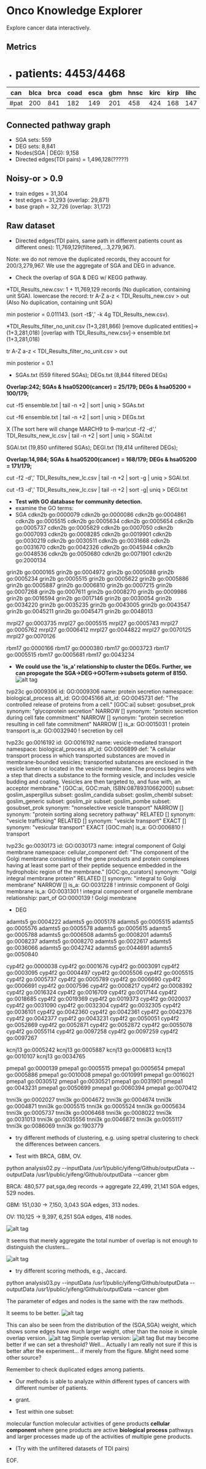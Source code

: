 # Onco Knowledge Explorer
Explore cancer data interactively.

## Metrics
* # patients: 4453/4468

|can| blca | brca | coad | esca | gbm | hnsc | kirc | kirp | lihc | luad | lusc | ov | prad | read | stad | ucec |
|---|---|---|---|---|---|---|---|---|---|---|---|---|---|---|---|---|
|#pat|  200|  841| 182 |  149 |  201 |  458 |  424 |  168 |  147 |  383 |  136 |  319 |  398 |  77|  176|  193|




## Connected pathway graph
* SGA sets: 559
* DEG sets: 8,841
* Nodes(SGA | DEG): 9,158 
* Directed edges(TDI pairs) = 1,496,128(?????)

## Noisy-or > 0.9
* train edges = 31,304
* test edges = 31,293 (overlap: 29,871)
* base graph = 32,726 (overlap: 31,172)

## Raw dataset
* Directed edges(TDI pairs, same path in different patients count as different ones): 11,769,129(filtered,...3,279,967).

Note: we do not remove the duplicated records, they account for 200/3,279,967.
We use the aggregate of SGA and DEG in advance.



* Check the overlap of SGA & DEG w/ KEGG pathway.

*TDI_Results_new.csv: 1 + 11,769,129 records (No duplication, containing unit SGA).
lowercase the record: tr A-Z a-z < TDI_Results_new.csv > out (Also No duplication, containing unit SGA)

min posterior = 0.011143. (sort -t$',' -k 4g TDI_Results_new.csv).

*TDI_Results_filter_no_unit.csv (1+3,281,866) [remove duplicated entities]->  (1+3,281,018) [overlap with TDI_Results_new.csv]-> ensemble.txt (1+3,281,018)

tr A-Z a-z < TDI_Results_filter_no_unit.csv > out

min posterior = 0.1

* SGAs.txt (559 filtered SGAs); DEGs.txt (8,844 filtered DEGs)

__Overlap:242; SGAs & hsa05200(cancer) = 25/179; DEGs & hsa05200 = 100/179;__

cut -f5 ensemble.txt | tail -n +2 | sort | uniq > SGAs.txt

cut -f6 ensemble.txt | tail -n +2 | sort | uniq > DEGs.txt


X (The sort here will change MARCH9 to 9-mar)cut -f2 -d',' TDI_Results_new_lc.csv | tail -n +2 | sort | uniq > SGAl.txt

SGAl.txt (19,850 unfiltered SGAs); DEGl.txt (19,414 unfiltered DEGs);

__Overlap:14,984; SGAs & hsa05200(cancer) = 168/179; DEGs & hsa05200 = 171/179;__

cut -f2 -d',' TDI_Results_new_lc.csv | tail -n +2 | sort -g | uniq > SGAl.txt

cut -f3 -d',' TDI_Results_new_lc.csv | tail -n +2 | sort -g| uniq > DEGl.txt


* __Test with GO database for community detection.__
* examine the GO terms:
* SGA
cdkn2b  go:0000079
cdkn2b  go:0000086
cdkn2b  go:0004861
cdkn2b  go:0005515
cdkn2b  go:0005634
cdkn2b  go:0005654
cdkn2b  go:0005737
cdkn2b  go:0005829
cdkn2b  go:0007050
cdkn2b  go:0007093
cdkn2b  go:0008285
cdkn2b  go:0019901
cdkn2b  go:0030219
cdkn2b  go:0030511
cdkn2b  go:0031668
cdkn2b  go:0031670
cdkn2b  go:0042326
cdkn2b  go:0045944
cdkn2b  go:0048536
cdkn2b  go:0050680
cdkn2b  go:0071901
cdkn2b  go:2000134

grin2b  go:0000165
grin2b  go:0004972
grin2b  go:0005088
grin2b  go:0005234
grin2b  go:0005515
grin2b  go:0005622
grin2b  go:0005886
grin2b  go:0005887
grin2b  go:0006810
grin2b  go:0007215
grin2b  go:0007268
grin2b  go:0007611
grin2b  go:0008270
grin2b  go:0009986
grin2b  go:0016594
grin2b  go:0017146
grin2b  go:0030054
grin2b  go:0034220
grin2b  go:0035235
grin2b  go:0043005
grin2b  go:0043547
grin2b  go:0045211
grin2b  go:0045471
grin2b  go:0048013

mrpl27  go:0003735
mrpl27  go:0005515
mrpl27  go:0005743
mrpl27  go:0005762
mrpl27  go:0006412
mrpl27  go:0044822
mrpl27  go:0070125
mrpl27  go:0070126

rbm17   go:0000166
rbm17   go:0000380
rbm17   go:0003723
rbm17   go:0005515
rbm17   go:0005681
rbm17   go:0043234

* __We could use the 'is_a' relationship to cluster the DEGs. Further, we can propogate the SGA->DEG->GOTerm->subsets goterm of 8150.__
![alt tag](https://github.com/yifengtao/OncoExplorer/blob/master/figure/fig8_rbm17.jpg)


tvp23c  go:0009306
id: GO:0009306
name: protein secretion
namespace: biological_process
alt_id: GO:0045166
alt_id: GO:0045731
def: "The controlled release of proteins from a cell." [GOC:ai]
subset: gosubset_prok
synonym: "glycoprotein secretion" NARROW []
synonym: "protein secretion during cell fate commitment" NARROW []
synonym: "protein secretion resulting in cell fate commitment" NARROW []
is_a: GO:0015031 ! protein transport
is_a: GO:0032940 ! secretion by cell

tvp23c  go:0016192
id: GO:0016192
name: vesicle-mediated transport
namespace: biological_process
alt_id: GO:0006899
def: "A cellular transport process in which transported substances are moved in membrane-bounded vesicles; transported substances are enclosed in the vesicle lumen or located in the vesicle membrane. The process begins with a step that directs a substance to the forming vesicle, and includes vesicle budding and coating. Vesicles are then targeted to, and fuse with, an acceptor membrane." [GOC:ai, GOC:mah, ISBN:08789310662000]
subset: goslim_aspergillus
subset: goslim_candida
subset: goslim_chembl
subset: goslim_generic
subset: goslim_pir
subset: goslim_pombe
subset: gosubset_prok
synonym: "nonselective vesicle transport" NARROW []
synonym: "protein sorting along secretory pathway" RELATED []
synonym: "vesicle trafficking" RELATED []
synonym: "vesicle transport" EXACT []
synonym: "vesicular transport" EXACT [GOC:mah]
is_a: GO:0006810 ! transport

tvp23c  go:0030173
id: GO:0030173
name: integral component of Golgi membrane
namespace: cellular_component
def: "The component of the Golgi membrane consisting of the gene products and protein complexes having at least some part of their peptide sequence embedded in the hydrophobic region of the membrane." [GOC:go_curators]
synonym: "Golgi integral membrane protein" RELATED []
synonym: "integral to Golgi membrane" NARROW []
is_a: GO:0031228 ! intrinsic component of Golgi membrane
is_a: GO:0031301 ! integral component of organelle membrane
relationship: part_of GO:0000139 ! Golgi membrane

* DEG

adamts5 go:0004222
adamts5 go:0005178
adamts5 go:0005515
adamts5 go:0005576
adamts5 go:0005578
adamts5 go:0005615
adamts5 go:0005788
adamts5 go:0006508
adamts5 go:0008201
adamts5 go:0008237
adamts5 go:0008270
adamts5 go:0022617
adamts5 go:0036066
adamts5 go:0042742
adamts5 go:0044691
adamts5 go:0050840

cyp4f2  go:0000038
cyp4f2  go:0001676
cyp4f2  go:0003091
cyp4f2  go:0003095
cyp4f2  go:0004497
cyp4f2  go:0005506
cyp4f2  go:0005515
cyp4f2  go:0005737
cyp4f2  go:0005789
cyp4f2  go:0006690
cyp4f2  go:0006691
cyp4f2  go:0007596
cyp4f2  go:0008217
cyp4f2  go:0008392
cyp4f2  go:0016324
cyp4f2  go:0016709
cyp4f2  go:0017144
cyp4f2  go:0018685
cyp4f2  go:0019369
cyp4f2  go:0019373
cyp4f2  go:0020037
cyp4f2  go:0031090
cyp4f2  go:0032304
cyp4f2  go:0032305
cyp4f2  go:0036101
cyp4f2  go:0042360
cyp4f2  go:0042361
cyp4f2  go:0042376
cyp4f2  go:0042377
cyp4f2  go:0043231
cyp4f2  go:0050051
cyp4f2  go:0052869
cyp4f2  go:0052871
cyp4f2  go:0052872
cyp4f2  go:0055078
cyp4f2  go:0055114
cyp4f2  go:0097258
cyp4f2  go:0097259
cyp4f2  go:0097267

kcnj13  go:0005242
kcnj13  go:0005887
kcnj13  go:0006813
kcnj13  go:0010107
kcnj13  go:0034765

pmepa1  go:0000139
pmepa1  go:0005515
pmepa1  go:0005654
pmepa1  go:0005886
pmepa1  go:0010008
pmepa1  go:0010991
pmepa1  go:0016021
pmepa1  go:0030512
pmepa1  go:0030521
pmepa1  go:0031901
pmepa1  go:0043231
pmepa1  go:0050699
pmepa1  go:0060394
pmepa1  go:0070412

tnni3k  go:0002027
tnni3k  go:0004672
tnni3k  go:0004674
tnni3k  go:0004871
tnni3k  go:0005515
tnni3k  go:0005524
tnni3k  go:0005634
tnni3k  go:0005737
tnni3k  go:0006468
tnni3k  go:0008022
tnni3k  go:0031013
tnni3k  go:0035556
tnni3k  go:0046872
tnni3k  go:0055117
tnni3k  go:0086069
tnni3k  go:1903779



* try different methods of clustering, e.g. using spetral clustering to check the differences between cancers.

* Test with BRCA, GBM, OV.

python analysis02.py --inputData /usr1/public/yifeng/Github/outputData --outputData /usr1/public/yifeng/Github/outputData --cancer gbm


BRCA: 480,577 pat,sga,deg records -> aggregate 22,499, 21,141 SGA edges, 529 nodes.

GBM: 151,030 -> 7,150, 3,043 SGA edges, 313 nodes.

OV: 110,125 -> 9,397, 6,251 SGA edges, 418 nodes.

![alt tag](https://github.com/yifengtao/OncoExplorer/blob/master/figure/fig1_hist_weight.jpg)

It seems that merely aggregate the total number of overlap is not enough to distinguish the clusters...

![alt tag](https://github.com/yifengtao/OncoExplorer/blob/master/figure/fig2_ov_cluster1.jpg)

* try different scoring methods, e.g., Jaccard.

python analysis03.py --inputData /usr1/public/yifeng/Github/outputData --outputData /usr1/public/yifeng/Github/outputData --cancer gbm

The parameter of edges and nodes is the same with the raw methods.

It seems to be better.
![alt tag](https://github.com/yifengtao/OncoExplorer/blob/master/figure/fig3_ov_cluster2.jpg)

This can also be seen from the distribution of the (SGA,SGA) weight, which shows some edges have much larger weight, other than the noise in simple overlap version.
![alt tag](https://github.com/yifengtao/OncoExplorer/blob/master/figure/fig6_hist_SGAweight_jaccard.jpg)
Simple overlap version:
![alt tag](https://github.com/yifengtao/OncoExplorer/blob/master/figure/fig7_hist_SGAweight_simple.jpg)
But may become better if we can set a threshold?
Well... Actually I am really not sure if this is better after the experiment... if merely from the figure. Might need some other source?

Remember to check duplicated edges among patients.


* Our methods is able to analyze within different types of cancers with different number of patients.

* grant.

* Test within one subset:

molecular function
molecular activities of gene products
__cellular component__
where gene products are active
__biological process__
pathways and larger processes made up of the activities of multiple gene products.

* (Try with the unfiltered datasets of TDI pairs)

EOF.
